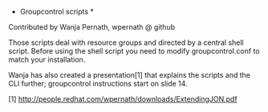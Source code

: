 
* Groupcontrol scripts *

Contributed by Wanja Pernath, wpernath @ github

Those scripts deal with resource groups and directed by a central shell script.
Before using the shell script you need to modify groupcontrol.conf to match
your installation.

Wanja has also created a presentation[1] that explains the scripts and the CLI further;
groupcontrol instructions start on slide 14.


[1] http://people.redhat.com/wpernath/downloads/ExtendingJON.pdf

